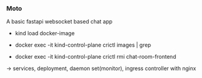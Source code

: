 ### Moto
A basic fastapi websocket based chat app

* kind load docker-image <image name>

* docker exec -it kind-control-plane crictl images | grep <image name>

* docker exec -it kind-control-plane crictl rmi chat-room-frontend

-> services, deployment, daemon set(monitor), ingress controller with nginx
